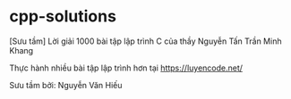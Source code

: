# cpp-solutions

[Sưu tầm] Lời giải 1000 bài tập lập trình C của thầy Nguyễn Tấn Trần Minh Khang

Thực hành nhiều bài tập lập trình hơn tại https://luyencode.net/

Sưu tầm bởi: Nguyễn Văn Hiếu
